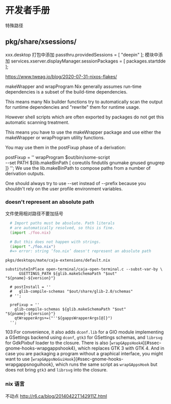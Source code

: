 # 开发者手册

特殊路径

## pkg/share/xsessions/

xxx.desktop
打包中添加
passthru.providedSessions = [ "deepin" ];
模块中添加
services.xserver.displayManager.sessionPackages = [ packages.startdde ];


https://www.tweag.io/blog/2020-07-31-nixos-flakes/

makeWrapper and wrapProgram
Nix generally assumes run-time dependencies is a subset of the build-time dependencies.

This means many Nix builder functions try to automatically scan the output for runtime dependencies and "rewrite" them for runtime usage.

However shell scripts which are often exported by packages do not get this automatic scanning treatment.

This means you have to use the makeWrapper package and use either the makeWrapper or wrapProgram utility functions.

You may use them in the postFixup phase of a derivation:

postFixup = ''
  wrapProgram $out/bin/some-script \
    --set PATH ${lib.makeBinPath [
      coreutils
      findutils
      gnumake
      gnused
      gnugrep
    ]}
'';
We use the lib.makeBinPath to compose paths from a number of derivation outputs.

One should always try to use --set instead of --prefix because you shouldn't rely on the user profile environment variables.


### doesn't represent an absolute path
文件使用相对路径不要加括号

```nix
  # Import paths must be absolute. Path literals
  # are automatically resolved, so this is fine.
  (import ./foo.nix)

  # But this does not happen with strings.
  (import "./foo.nix")
  #=> error: string ‘foo.nix’ doesn't represent an absolute path
```


```
pkgs/desktops/mate/caja-extensions/default.nix

substituteInPlace open-terminal/caja-open-terminal.c --subst-var-by \
      GSETTINGS_PATH ${glib.makeSchemaPath "$out" "${pname}-${version}"}
```
```
  # postInstall = ''
  #   glib-compile-schemas "$out/share/glib-2.0/schemas"
  # '';

  preFixup = ''
    glib-compile-schemas ${glib.makeSchemaPath "$out" "${pname}-${version}"}
    qtWrapperArgs+=("''${gappsWrapperArgs[@]}")
  '';
```

103:For convenience, it also adds `dconf.lib` for a GIO module implementing a GSettings backend using `dconf`, `gtk3` for GSettings schemas, and `librsvg` for GdkPixbuf loader to the closure. There is also [`wrapGAppsHook4`]{#ssec-gnome-hooks-wrapgappshook4}, which replaces GTK 3 with GTK 4. And in case you are packaging a program without a graphical interface, you might want to use [`wrapGAppsNoGuiHook`]{#ssec-gnome-hooks-wrapgappsnoguihook}, which runs the same script as `wrapGAppsHook` but does not bring `gtk3` and `librsvg` into the closure.

### nix 语言
不动点 http://r6.ca/blog/20140422T142911Z.html
